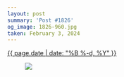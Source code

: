 ```yaml
---
layout: post
summary: 'Post #1826'
og_image: 1826-960.jpg
taken: February 3, 2024
---
```


<div class="post">
 <time>
  <a href="/1826">
   {{ page.date | date: "%B %-d, %Y" }}
  </a>
 </time>
 <a href="/1826">
  <figure data-taken="2/3/2024">
   <img sizes="(min-width: 700px) 50vw, calc(100vw - 2rem)" src="{{ site.assets_url }}/1826-480.jpg" srcset="{{ site.assets_url }}/1826-240.jpg 240w, {{ site.assets_url }}/1826-480.jpg 480w, {{ site.assets_url }}/1826-720.jpg 720w, {{ site.assets_url }}/1826-960.jpg 960w"/>
  </figure>
 </a>
</div>
